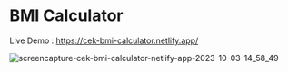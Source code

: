 # BMI Calculator

Live Demo :
https://cek-bmi-calculator.netlify.app/

![screencapture-cek-bmi-calculator-netlify-app-2023-10-03-14_58_49](https://github.com/koreoxy/bmi-calculator/assets/73381115/274fd263-94ff-4e01-a3ae-c44c21adf188)

